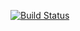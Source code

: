 [![Build Status](http://www.katesprague.codes:8080/buildStatus/icon?job=Demo)](http://www.katesprague.codes:8080/job/Demo/)

